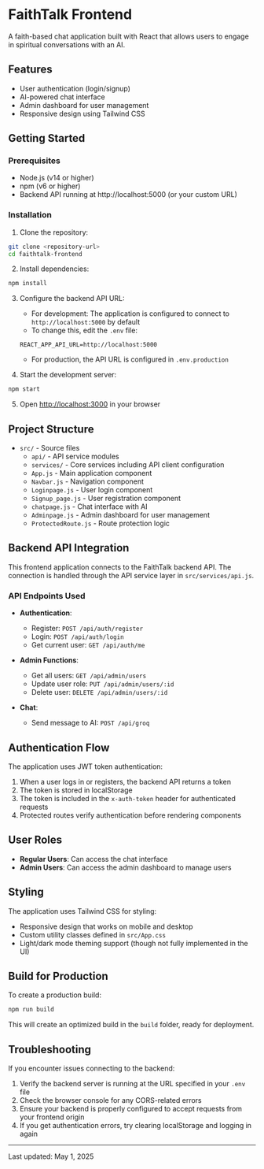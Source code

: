 # FaithTalk Frontend

A faith-based chat application built with React that allows users to engage in spiritual conversations with an AI.

## Features

- User authentication (login/signup)
- AI-powered chat interface 
- Admin dashboard for user management
- Responsive design using Tailwind CSS

## Getting Started

### Prerequisites

- Node.js (v14 or higher)
- npm (v6 or higher)
- Backend API running at http://localhost:5000 (or your custom URL)

### Installation

1. Clone the repository:
```bash
git clone <repository-url>
cd faithtalk-frontend
```

2. Install dependencies:
```bash
npm install
```

3. Configure the backend API URL:
   - For development: The application is configured to connect to `http://localhost:5000` by default
   - To change this, edit the `.env` file:
   ```
   REACT_APP_API_URL=http://localhost:5000
   ```
   - For production, the API URL is configured in `.env.production`

4. Start the development server:
```bash
npm start
```

5. Open [http://localhost:3000](http://localhost:3000) in your browser

## Project Structure

- `src/` - Source files
  - `api/` - API service modules
  - `services/` - Core services including API client configuration
  - `App.js` - Main application component
  - `Navbar.js` - Navigation component
  - `Loginpage.js` - User login component
  - `Signup_page.js` - User registration component
  - `chatpage.js` - Chat interface with AI
  - `Adminpage.js` - Admin dashboard for user management
  - `ProtectedRoute.js` - Route protection logic

## Backend API Integration

This frontend application connects to the FaithTalk backend API. The connection is handled through the API service layer in `src/services/api.js`.

### API Endpoints Used

- **Authentication**:
  - Register: `POST /api/auth/register`
  - Login: `POST /api/auth/login`
  - Get current user: `GET /api/auth/me`

- **Admin Functions**:
  - Get all users: `GET /api/admin/users`
  - Update user role: `PUT /api/admin/users/:id`
  - Delete user: `DELETE /api/admin/users/:id`

- **Chat**:
  - Send message to AI: `POST /api/groq`

## Authentication Flow

The application uses JWT token authentication:

1. When a user logs in or registers, the backend API returns a token
2. The token is stored in localStorage
3. The token is included in the `x-auth-token` header for authenticated requests
4. Protected routes verify authentication before rendering components

## User Roles

- **Regular Users**: Can access the chat interface
- **Admin Users**: Can access the admin dashboard to manage users

## Styling

The application uses Tailwind CSS for styling:

- Responsive design that works on mobile and desktop
- Custom utility classes defined in `src/App.css`
- Light/dark mode theming support (though not fully implemented in the UI)

## Build for Production

To create a production build:

```bash
npm run build
```

This will create an optimized build in the `build` folder, ready for deployment.

## Troubleshooting

If you encounter issues connecting to the backend:

1. Verify the backend server is running at the URL specified in your `.env` file
2. Check the browser console for any CORS-related errors
3. Ensure your backend is properly configured to accept requests from your frontend origin
4. If you get authentication errors, try clearing localStorage and logging in again

---

Last updated: May 1, 2025